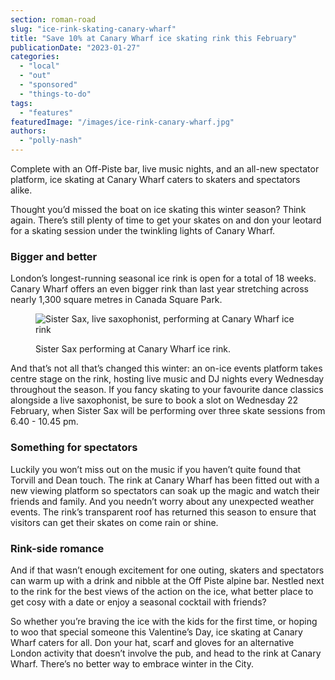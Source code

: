 ```yaml
---
section: roman-road
slug: "ice-rink-skating-canary-wharf"
title: "Save 10% at Canary Wharf ice skating rink this February"
publicationDate: "2023-01-27"
categories: 
  - "local"
  - "out"
  - "sponsored"
  - "things-to-do"
tags: 
  - "features"
featuredImage: "/images/ice-rink-canary-wharf.jpg"
authors: 
  - "polly-nash"
---
```


Complete with an Off-Piste bar, live music nights, and an all-new spectator platform, ice skating at Canary Wharf caters to skaters and spectators alike. 

Thought you’d missed the boat on ice skating this winter season? Think again. There’s still plenty of time to get your skates on and don your leotard for a skating session under the twinkling lights of Canary Wharf. 

### Bigger and better

London’s longest-running seasonal ice rink is open for a total of 18 weeks. Canary Wharf offers an even bigger rink than last year stretching across nearly 1,300 square metres in Canada Square Park.

<figure>

![Sister Sax, live saxophonist, performing at Canary Wharf ice rink](/images/sister-sax-1024x683.jpg)

<figcaption>

Sister Sax performing at Canary Wharf ice rink.

</figcaption>

</figure>

And that’s not all that’s changed this winter: an on-ice events platform takes centre stage on the rink, hosting live music and DJ nights every Wednesday throughout the season. If you fancy skating to your favourite dance classics alongside a live saxophonist, be sure to book a slot on Wednesday 22 February, when Sister Sax will be performing over three skate sessions from 6.40 - 10.45 pm. 

### Something for spectators

Luckily you won’t miss out on the music if you haven’t quite found that Torvill and Dean touch. The rink at Canary Wharf has been fitted out with a new viewing platform so spectators can soak up the magic and watch their friends and family. And you needn’t worry about any unexpected weather events. The rink’s transparent roof has returned this season to ensure that visitors can get their skates on come rain or shine. 

### Rink-side romance

And if that wasn’t enough excitement for one outing, skaters and spectators can warm up with a drink and nibble at the Off Piste alpine bar. Nestled next to the rink for the best views of the action on the ice, what better place to get cosy with a date or enjoy a seasonal cocktail with friends? 

So whether you’re braving the ice with the kids for the first time, or hoping to woo that special someone this Valentine’s Day, ice skating at Canary Wharf caters for all. Don your hat, scarf and gloves for an alternative London activity that doesn’t involve the pub, and head to the rink at Canary Wharf. There’s no better way to embrace winter in the City. 


